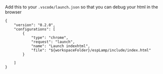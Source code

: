 

Add this to your `.vscode/launch.json` so that you can debug your html in the browser
```
{
    "version": "0.2.0",
    "configurations": [
        {
            "type": "chrome",
            "request": "launch",
            "name": "Launch indexhtml",
            "file": "${workspaceFolder}/espLamp/include/index.html"
        }
          
    ]
}
```